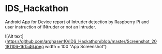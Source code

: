 # IDS_Hackathon
Android App for Device report of Intruder detection by Raspberry Pi and user instruction of INtruder or not an Intruder.

![Alt text](https://github.com/arghasen10/IDS_Hackathon/blob/master/Screenshot_20181106-161546.jpeg width = 100 "App Screenshot")
